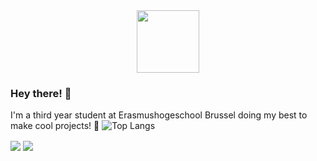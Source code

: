 <div id="header" align="center">
  <img src="https://media.giphy.com/media/h408T6Y5GfmXBKW62l/giphy.gif" width="100"/>
</div>

### Hey there! 👋

I'm a third year student at Erasmushogeschool Brussel doing my best to make cool projects! 🚀
![Top Langs](https://github-readme-stats.vercel.app/api/top-langs/?username=Matthias-VdC&show_icons=true&theme=tokyonight)


<a>
  <img align="center" src="https://github-readme-stats.vercel.app/api?username=Matthias-VdC&show_icons=true&theme=tokyonight" />
</a>
<a href="https://github.com/Matthias-VdC/iot-ai-werkstuk-matthias">
  <img align="center" src="https://github-readme-stats.vercel.app/api/pin/?username=Matthias-VdC&repo=iot-ai-werkstuk-matthias&show_icons=true&theme=tokyonight" />
</a>
